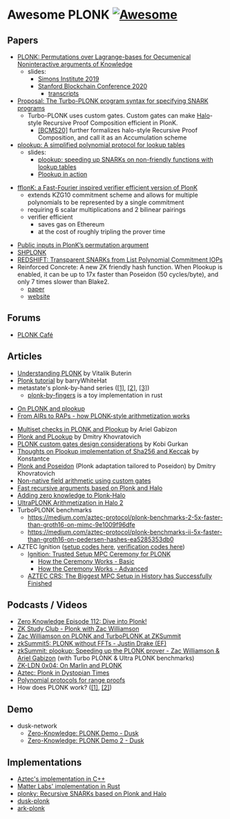 # Awesome PLONK [![Awesome](https://cdn.rawgit.com/sindresorhus/awesome/d7305f38d29fed78fa85652e3a63e154dd8e8829/media/badge.svg)](https://github.com/sindresorhus/awesome)

## Papers

+ [PLONK: Permutations over Lagrange-bases for Oecumenical Noninteractive arguments of Knowledge](https://eprint.iacr.org/2019/953.pdf)
    * slides:
        * [Simons Institute 2019](https://github.com/arielgabizon/Lectures/blob/master/PlonkSimonsCorrected.pdf)
        * [Stanford Blockchain Conference 2020](https://github.com/arielgabizon/Lectures/blob/master/StanfordJan2020UniversalUpdatable.pdf)
            - [transcripts](https://diyhpl.us/wiki/transcripts/stanford-blockchain-conference/2020/plonk/)
+ [Proposal: The Turbo-PLONK program syntax for specifying SNARK programs](https://docs.zkproof.org/pages/standards/accepted-workshop3/proposal-turbo_plonk.pdf)
    * Turbo-PLONK uses custom gates. Custom gates can make [Halo](https://eprint.iacr.org/2019/1021.pdf)-style Recursive Proof Composition efficient in PlonK.
        - [[BCMS20]](https://eprint.iacr.org/2020/499.pdf) further formalizes halo-style Recursive Proof Composition, and call it as an Accumulation scheme
+ [plookup: A simplified polynomial protocol for lookup tables](https://eprint.iacr.org/2020/315.pdf)
    * slides:
        * [plookup: speeding up SNARKs on non-friendly functions with lookup tables](https://github.com/arielgabizon/Lectures/blob/master/plookupzksummit2020.pdf)
        * [Plookup in action](https://github.com/arielgabizon/Lectures/blob/master/plookupinactionDystopia2020.pdf)
* [fflonK: a Fast-Fourier inspired verifier efficient version of PlonK](https://eprint.iacr.org/2021/1167.pdf)
   * extends KZG10 commitment scheme and allows for multiple polynomials to be represented by a single commitment
   * requiring 6 scalar multiplications and 2 bilinear pairings
   * verifier efficient
      * saves gas on Ethereum
      * at the cost of roughly tripling the prover time
+ [Public inputs in PlonK’s permutation argument](https://github.com/arielgabizon/plonk-addendum/blob/master/plonk-pubinputs.pdf)
+ [SHPLONK](https://eprint.iacr.org/2020/081.pdf)
+ [REDSHIFT: Transparent SNARKs from List Polynomial Commitment IOPs](https://eprint.iacr.org/2019/1400.pdf)
+ Reinforced Concrete: A new ZK friendly hash function. When Plookup is enabled, it can be up to 17x faster than Poseidon (50 cycles/byte), and only 7 times slower than Blake2.
    + [paper](https://drive.google.com/file/d/1MCIqD8XwKrHVBQPc26XjAmM9RyrLDpjw/view)
    + [website](https://www.rc-hash.info/)

## Forums
+ [PLONK Café](https://www.plonk.cafe/)

## Articles
+ [Understanding PLONK](https://vitalik.eth.limo/general/2019/09/22/plonk.html) by Vitalik Buterin
+ [Plonk tutorial](https://github.com/barryWhiteHat/plonk_tutorial) by barryWhiteHat
+ metastate's plonk-by-hand series ([[1]](https://research.metastate.dev/plonk-by-hand-part-1/), [[2]](https://research.metastate.dev/plonk-by-hand-part-2-the-proof/), [[3]](https://research.metastate.dev/plonk-by-hand-part-3-verification/))
    * [plonk-by-fingers](https://github.com/adria0/plonk-by-fingers) is a toy implementation in rust
* [On PLONK and plookup](https://research.metastate.dev/on-plonk-and-plookup/)
* [From AIRs to RAPs - how PLONK-style arithmetization works](https://hackmd.io/@aztec-network/plonk-arithmetiization-air)
+ [Multiset checks in PLONK and Plookup](https://hackmd.io/@XYwo0oEXTEGRpej1SQVMlg/ByFgSDA7D) by Ariel Gabizon
+ [Plonk and PLookup](https://hackmd.io/@7dpNYqjKQGeYC7wMlPxHtQ/BJpNmNW0L) by Dmitry Khovratovich
+ [PLONK custom gates design considerations](https://kobi.one/2021/05/20/plonk-custom-gates.html) by Kobi Gurkan
+ [Thoughts on Plookup implementation of Sha256 and Keccak](https://hackmd.io/xfgP5_uMTZyaEJJG4EJoRQ?view) by Konstantce
+ [Plonk and Poseidon](https://drive.google.com/file/d/1bZZvKMQHaZGA4L9eZhupQLyGINkkFG_b/view) (Plonk adaptation tailored to Poseidon) by Dmitry Khovratovich
+ [Non-native field arithmetic using custom gates](https://hackmd.io/@arielg/B13JoihA8)
+ [Fast recursive arguments based on Plonk and Halo](https://mirprotocol.org/blog/Fast-recursive-arguments-based-on-Plonk-and-Halo)
+ [Adding zero knowledge to Plonk-Halo](https://mirprotocol.org/blog/Adding-zero-knowledge-to-Plonk-Halo)
+ [UltraPLONK Arithmetization in Halo 2](https://zcash.github.io/halo2/concepts/arithmetization.html)
+ TurboPLONK benchmarks
   + https://medium.com/aztec-protocol/plonk-benchmarks-2-5x-faster-than-groth16-on-mimc-9e1009f96dfe
   + https://medium.com/aztec-protocol/plonk-benchmarks-ii-5x-faster-than-groth16-on-pedersen-hashes-ea5285353db0
+ AZTEC Ignition ([setup codes here](https://github.com/AztecProtocol/Setup), [verification codes here](https://github.com/AztecProtocol/ignition-verification))
    + [Ignition: Trusted Setup MPC Ceremony for PLONK](https://medium.com/aztec-protocol/aztec-announcing-our-ignition-ceremony-757850264cfe)
        * [How the Ceremony Works - Basic](https://medium.com/aztec-protocol/aztec-how-the-ceremony-works-5c23a54e2dd9)
        * [How the Ceremony Works - Advanced](https://medium.com/aztec-protocol/aztec-how-the-ceremony-works-9f021cf190d0)
    + [AZTEC CRS: The Biggest MPC Setup in History has Successfully Finished](https://medium.com/aztec-protocol/aztec-crs-the-biggest-mpc-setup-in-history-has-successfully-finished-74c6909cd0c4)

## Podcasts / Videos
+ [Zero Knowledge Episode 112: Dive into Plonk!](https://www.zeroknowledge.fm/112)
+ [ZK Study Club - Plonk with Zac Williamson](https://youtu.be/NqrVcDuQ8hM)
+ [Zac Williamson on PLONK and TurboPLONK at ZKSummit](https://youtu.be/ty-LZf0YCK0)
+ [zkSummit5: PLONK without FFTs - Justin Drake (EF)](https://www.youtube.com/watch?v=ffXgxvlCBvo&list=PLj80z0cJm8QFnY6VLVa84nr-21DNvjWH7&index=25)
+ [zkSummit: plookup: Speeding up the PLONK prover - Zac Williamson & Ariel Gabizon](https://youtu.be/Vdlc1CmRYRY) (with Turbo PLONK & Ultra PLONK benchmarks)
+ [ZK-LDN 0x04: On Marlin and PLONK](https://www.youtube.com/watch?v=gDpwBYHjcHA)
+ [Aztec: Plonk in Dystopian Times](https://www.youtube.com/watch?v=nz_VdPbCT64)
+ [Polynomial protocols for range proofs](https://www.youtube.com/watch?v=8n3c8fbi9Ac)
+ How does PLONK work? ([[1]](https://www.cryptologie.net/article/529/how-does-the-general-purpose-zero-knowledge-proof-system-plonk-work/), [[2]](https://www.cryptologie.net/article/530/how-does-plonk-work-part-2-an-overview/))

## Demo
+ dusk-network
    + [Zero-Knowledge: PLONK Demo - Dusk](https://dusk.network/news/zero-knowledge-plonk-demo)
    + [Zero-Knowledge: PLONK Demo 2 - Dusk](https://dusk.network/news/zero-knowledge-plonk-demo-2)

## Implementations
+ [Aztec's implementation in C++](https://github.com/AztecProtocol/barretenberg/tree/master/barretenberg/src/aztec/plonk)
+ [Matter Labs' implementation in Rust](https://github.com/matter-labs/bellman/tree/plonk_release/src/plonk)
+ [plonky: Recursive SNARKs based on Plonk and Halo](https://github.com/mir-protocol/plonky)
+ [dusk-plonk](https://github.com/dusk-network/plonk)
+ [ark-plonk](https://github.com/rust-zkp/ark-plonk)
